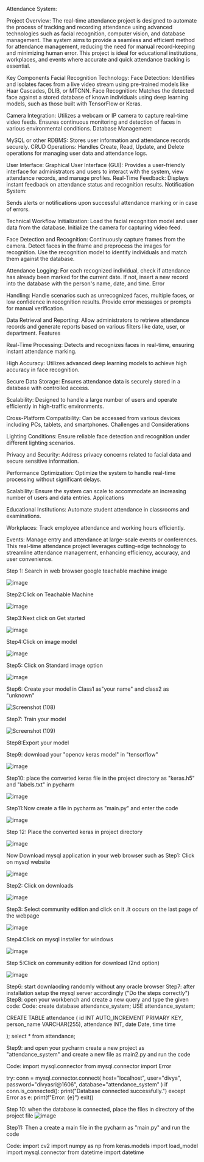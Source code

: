 Attendance System:

Project Overview:
The real-time attendance project is designed to automate the process of tracking and recording attendance using advanced technologies such as facial recognition, computer vision, and database management. The system aims to provide a seamless and efficient method for attendance management, reducing the need for manual record-keeping and minimizing human error. This project is ideal for educational institutions, workplaces, and events where accurate and quick attendance tracking is essential.

Key Components Facial Recognition Technology:
Face Detection: Identifies and isolates faces from a live video stream using pre-trained models like Haar Cascades, DLIB, or MTCNN. Face Recognition: Matches the detected face against a stored database of known individuals using deep learning models, such as those built with TensorFlow or Keras.

Camera Integration:
Utilizes a webcam or IP camera to capture real-time video feeds. Ensures continuous monitoring and detection of faces in various environmental conditions. Database Management:

MySQL or other RDBMS: Stores user information and attendance records securely. CRUD Operations: Handles Create, Read, Update, and Delete operations for managing user data and attendance logs.

User Interface:
Graphical User Interface (GUI): Provides a user-friendly interface for administrators and users to interact with the system, view attendance records, and manage profiles. Real-Time Feedback: Displays instant feedback on attendance status and recognition results. Notification System:

Sends alerts or notifications upon successful attendance marking or in case of errors. 

Technical Workflow Initialization: Load the facial recognition model and user data from the database. Initialize the camera for capturing video feed.

Face Detection and Recognition: Continuously capture frames from the camera. Detect faces in the frame and preprocess the images for recognition. Use the recognition model to identify individuals and match them against the database. 

Attendance Logging: For each recognized individual, check if attendance has already been marked for the current date. If not, insert a new record into the database with the person's name, date, and time. Error 

Handling: Handle scenarios such as unrecognized faces, multiple faces, or low confidence in recognition results. Provide error messages or prompts for manual verification. 

Data Retrieval and Reporting: Allow administrators to retrieve attendance records and generate reports based on various filters like date, user, or department. Features

Real-Time Processing: Detects and recognizes faces in real-time, ensuring instant attendance marking.

High Accuracy: Utilizes advanced deep learning models to achieve high accuracy in face recognition.

Secure Data Storage: Ensures attendance data is securely stored in a database with controlled access.

Scalability: Designed to handle a large number of users and operate efficiently in high-traffic environments.

Cross-Platform Compatibility: Can be accessed from various devices including PCs, tablets, and smartphones. Challenges and Considerations

Lighting Conditions: Ensure reliable face detection and recognition under different lighting scenarios.

Privacy and Security: Address privacy concerns related to facial data and secure sensitive information.

Performance Optimization: Optimize the system to handle real-time processing without significant delays.

Scalability: Ensure the system can scale to accommodate an increasing number of users and data entries. Applications

Educational Institutions: Automate student attendance in classrooms and examinations.

Workplaces: Track employee attendance and working hours efficiently.

Events: Manage entry and attendance at large-scale events or conferences. This real-time attendance project leverages cutting-edge technology to streamline attendance management, enhancing efficiency, accuracy, and user convenience.

Step 1: Search in web browser google teachable machine image

![image](https://github.com/user-attachments/assets/260ff775-cf81-4970-a768-62d0b55ea4e3)

Step2:Click on Teachable Machine

![image](https://github.com/user-attachments/assets/2d0c575f-e012-499d-b252-b11c4b59d969)

Step3:Next click on Get started

![image](https://github.com/user-attachments/assets/73f567f9-ecd8-44f9-9f66-17ba70222401)

Step4:Click on image model

![image](https://github.com/user-attachments/assets/e7da1eb8-4c64-40c7-976e-0ff2a727dd7b)

Step5: Click on Standard image option

![image](https://github.com/user-attachments/assets/b7c31795-e9b7-411e-9178-e68a4ee4f41b)

Step6: Create your model in Class1 as"your name" and class2 as "unknown"

![Screenshot (108)](https://github.com/user-attachments/assets/1445c49a-5f9d-4b22-8533-2eee6db443dd)

Step7: Train your model

![Screenshot (109)](https://github.com/user-attachments/assets/d3d0952a-63e2-468b-81fb-00bcebd86188)

Step8:Export your model

Step9: download your "opencv keras model" in "tensorflow"

![image](https://github.com/user-attachments/assets/0a25c939-29f0-4768-877b-2d04dcaf9221)

Step10: place the converted keras file in the project directory as "keras.h5" and "labels.txt" in pycharm

![image](https://github.com/user-attachments/assets/91c4c4e6-b997-43fe-bf17-b1f112a42256)

Step11:Now create a file in pycharm as "main.py" and enter the code

![image](https://github.com/user-attachments/assets/2d70d3bf-c62f-4c56-bb0e-2904d6473bf4)

Step 12: Place the converted keras in project directory

![image](https://github.com/user-attachments/assets/ffc00e11-8d79-407d-84f0-42c63f95ec94)


Now Download mysql application in your web browser such as
Step1: Click on mysql website

![image](https://github.com/user-attachments/assets/71f9d8ff-1653-4a0f-9d34-235c8e8007ea)

Step2: Click on downloads

![image](https://github.com/user-attachments/assets/cdeb79ac-2c77-4c37-b2fe-6a94fbacafab)

Step3: Select community edition and click on it .It occurs on the last page of the webpage

![image](https://github.com/user-attachments/assets/f374c515-2cc2-4534-8b99-a9ca70d971c8)

Step4:Click on mysql installer for windows

![image](https://github.com/user-attachments/assets/cd36b432-7566-447f-83c4-8668c518f94e)

Step 5:Click on community edition for download (2nd option)

![image](https://github.com/user-attachments/assets/f85ae297-938e-4f32-94be-184c212f70bc)

Step6: start downlaoding randomly without any oracle browser
Step7: after installation setup the mysql server accordingly ("Do the steps correctly")
Step8: open your workbench and create a new query and type the given code: Code:
create database attendance_system; USE attendance_system;

CREATE TABLE attendance ( id INT AUTO_INCREMENT PRIMARY KEY, person_name VARCHAR(255), attendance INT, date Date, time time

); select * from attendance;

Step9: and open your pycharm create a new project as "attendance_system" and create a new file as main2.py and run the code

Code: import mysql.connector from mysql.connector import Error

try: conn = mysql.connector.connect( host="localhost", user="divya", password="divyasri@1606", database="attendance_system" ) if conn.is_connected(): print("Database connected successfully.") except Error as e: print(f"Error: {e}") exit()

Step 10: when the database is connected, place the files in directory of the project file
![image](https://github.com/user-attachments/assets/d43e7ad0-d6a7-4e3c-b3de-71cb6554ff9f)

Step11: Then a create a main file in the pycharm as "main.py" and run the code

Code: import cv2 import numpy as np from keras.models import load_model import mysql.connector from datetime import datetime


